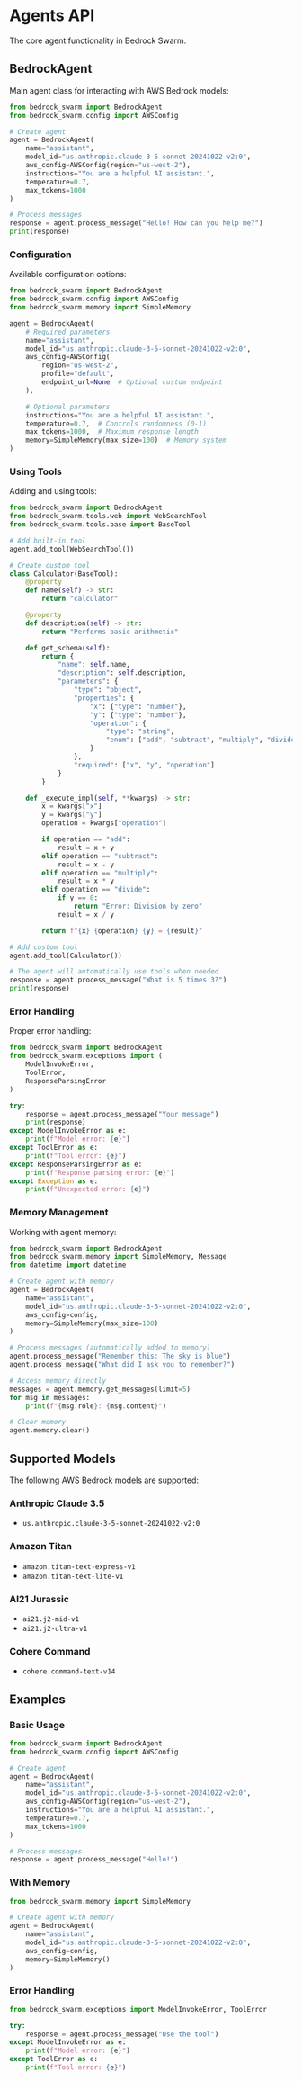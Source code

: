 # Agents API

The core agent functionality in Bedrock Swarm.

## BedrockAgent

Main agent class for interacting with AWS Bedrock models:

```python
from bedrock_swarm import BedrockAgent
from bedrock_swarm.config import AWSConfig

# Create agent
agent = BedrockAgent(
    name="assistant",
    model_id="us.anthropic.claude-3-5-sonnet-20241022-v2:0",
    aws_config=AWSConfig(region="us-west-2"),
    instructions="You are a helpful AI assistant.",
    temperature=0.7,
    max_tokens=1000
)

# Process messages
response = agent.process_message("Hello! How can you help me?")
print(response)
```

### Configuration

Available configuration options:

```python
from bedrock_swarm import BedrockAgent
from bedrock_swarm.config import AWSConfig
from bedrock_swarm.memory import SimpleMemory

agent = BedrockAgent(
    # Required parameters
    name="assistant",
    model_id="us.anthropic.claude-3-5-sonnet-20241022-v2:0",
    aws_config=AWSConfig(
        region="us-west-2",
        profile="default",
        endpoint_url=None  # Optional custom endpoint
    ),

    # Optional parameters
    instructions="You are a helpful AI assistant.",
    temperature=0.7,  # Controls randomness (0-1)
    max_tokens=1000,  # Maximum response length
    memory=SimpleMemory(max_size=100)  # Memory system
)
```

### Using Tools

Adding and using tools:

```python
from bedrock_swarm import BedrockAgent
from bedrock_swarm.tools.web import WebSearchTool
from bedrock_swarm.tools.base import BaseTool

# Add built-in tool
agent.add_tool(WebSearchTool())

# Create custom tool
class Calculator(BaseTool):
    @property
    def name(self) -> str:
        return "calculator"

    @property
    def description(self) -> str:
        return "Performs basic arithmetic"

    def get_schema(self):
        return {
            "name": self.name,
            "description": self.description,
            "parameters": {
                "type": "object",
                "properties": {
                    "x": {"type": "number"},
                    "y": {"type": "number"},
                    "operation": {
                        "type": "string",
                        "enum": ["add", "subtract", "multiply", "divide"]
                    }
                },
                "required": ["x", "y", "operation"]
            }
        }

    def _execute_impl(self, **kwargs) -> str:
        x = kwargs["x"]
        y = kwargs["y"]
        operation = kwargs["operation"]

        if operation == "add":
            result = x + y
        elif operation == "subtract":
            result = x - y
        elif operation == "multiply":
            result = x * y
        elif operation == "divide":
            if y == 0:
                return "Error: Division by zero"
            result = x / y

        return f"{x} {operation} {y} = {result}"

# Add custom tool
agent.add_tool(Calculator())

# The agent will automatically use tools when needed
response = agent.process_message("What is 5 times 3?")
print(response)
```

### Error Handling

Proper error handling:

```python
from bedrock_swarm import BedrockAgent
from bedrock_swarm.exceptions import (
    ModelInvokeError,
    ToolError,
    ResponseParsingError
)

try:
    response = agent.process_message("Your message")
    print(response)
except ModelInvokeError as e:
    print(f"Model error: {e}")
except ToolError as e:
    print(f"Tool error: {e}")
except ResponseParsingError as e:
    print(f"Response parsing error: {e}")
except Exception as e:
    print(f"Unexpected error: {e}")
```

### Memory Management

Working with agent memory:

```python
from bedrock_swarm import BedrockAgent
from bedrock_swarm.memory import SimpleMemory, Message
from datetime import datetime

# Create agent with memory
agent = BedrockAgent(
    name="assistant",
    model_id="us.anthropic.claude-3-5-sonnet-20241022-v2:0",
    aws_config=config,
    memory=SimpleMemory(max_size=100)
)

# Process messages (automatically added to memory)
agent.process_message("Remember this: The sky is blue")
agent.process_message("What did I ask you to remember?")

# Access memory directly
messages = agent.memory.get_messages(limit=5)
for msg in messages:
    print(f"{msg.role}: {msg.content}")

# Clear memory
agent.memory.clear()
```

## Supported Models

The following AWS Bedrock models are supported:

### Anthropic Claude 3.5
- `us.anthropic.claude-3-5-sonnet-20241022-v2:0`

### Amazon Titan
- `amazon.titan-text-express-v1`
- `amazon.titan-text-lite-v1`

### AI21 Jurassic
- `ai21.j2-mid-v1`
- `ai21.j2-ultra-v1`

### Cohere Command
- `cohere.command-text-v14`

## Examples

### Basic Usage

```python
from bedrock_swarm import BedrockAgent
from bedrock_swarm.config import AWSConfig

# Create agent
agent = BedrockAgent(
    name="assistant",
    model_id="us.anthropic.claude-3-5-sonnet-20241022-v2:0",
    aws_config=AWSConfig(region="us-west-2"),
    instructions="You are a helpful AI assistant.",
    temperature=0.7,
    max_tokens=1000
)

# Process messages
response = agent.process_message("Hello!")
```

### With Memory

```python
from bedrock_swarm.memory import SimpleMemory

# Create agent with memory
agent = BedrockAgent(
    name="assistant",
    model_id="us.anthropic.claude-3-5-sonnet-20241022-v2:0",
    aws_config=config,
    memory=SimpleMemory()
)
```

### Error Handling

```python
from bedrock_swarm.exceptions import ModelInvokeError, ToolError

try:
    response = agent.process_message("Use the tool")
except ModelInvokeError as e:
    print(f"Model error: {e}")
except ToolError as e:
    print(f"Tool error: {e}")
```
